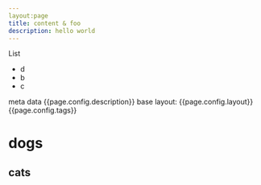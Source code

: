 ```yaml
---
layout:page
title: content & foo
description: hello world
---
```


List
- d
- b
- c

meta data {{page.config.description}} base layout: {{page.config.layout}}
{{page.config.tags}}


# dogs

## cats

